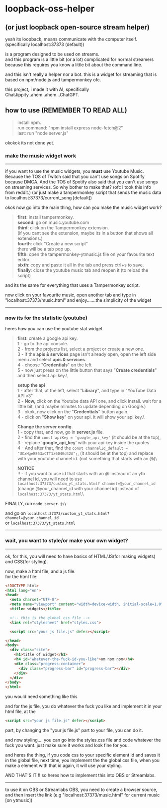 # loopback-oss-helper
## (or just loopback open-source stream helper)

yeah its loopback, means communicate with the computer itself. (specifically localhost:37373 (default))

is a program designed to be used on streams.\
and this program is a little bit (or a lot) complicated for normal streamers because this requires you know a little bit about the command line.

and this isn't really a helper nor a bot. this is a widget for streaming that is based on npm/node.js and tampermonkey ofc.

this project, i made it with AI, specifically ChatJippity..ahem..ahem...ChatGPT.

## how to use (REMEMBER TO READ ALL)
>install npm.\
>run command: "npm install express node-fetch@2"\
>last: run "node server.js"

okokok its not done yet.

### make the music widget work
___

if you want to use the music widgets, you __**must**__ use Youtube Music. Because the TOS of Twitch said that you can't use songs on Spotify because DMCA. And the TOS of Spotify also said that you can't use songs on streaming services. So why bother to make that? (ofc i took this info from reddit.) (or just make a tampermonkey script that sends the music data to localhost:37373/current_song [default])

okok now go into the main thing, how can you make the music widget work?

>**first**: install tampermonkey.\
>**second**: go on music.youtube.com\
>**third**: click on the Tampermonkey extension.\
>(if you cant see the extension, maybe its in a button that shows all extensions.)\
>**fourth**: click "Create a new script"\
>there will be a tab pop up.\
>**fifth**: open the tampermonkey-ytmusic.js file on your favourite text editor.\
>**sixth**: copy and paste it all in the tab and press ctrl+s to save.\
>**finally**: close the youtube music tab and reopen it (to reload the script)

and its the same for everything that uses a Tampermonkey script.

now click on your favourite music, open another tab and type in "localhost:37373/music.html" and enjoy.......the simplicity of the widget

___
### now its for the statistic (youtube)

heres how you can use the youtube stat widget.

>**first**: create a google api key.\
>1 - go to the api console.\
>2 - from the projects list, select a project or create a new one.\
>3 - if the **apis & services** page isn't already open, open the left side menu and select **apis & services**.\
>4 - choose "**Credentials**" on the left\
>5 - now just press on the little button that says "**Create credentials**" and then select api key.\
>
>**setup the api**\
>1 - after that, at the left, select "**Library**", and type in "YouTube Data API v3"\
>2 - **Now,** click on the Youtube data API one, and click Install. wait for a little bit, (and maybe minutes to update depending on Google.)\
>3 - okok, now click on the "**Credentials**" button again.\
>4 - click on "**Show key**" on your api. it will show your api key.\
>
>**Change the server config.**\
>1 - copy that, and now, go in **server.js** file.\
>2 - find the `const apiKey = 'google_api_key'` (it should be at the top),\
>3 - replace '**google_api_key**' with your api key inside the quotes\
>4 - And after that, find the `const channelId_default = "UCxHgeEE53xCTT1z604Gd42A";`, (it should be at the top) and replace with your youtube channel id. (not something that starts with an @)\
>
>**NOTICE**\
>!! - if you want to use id that starts with an @ instead of an ytb channel id, you will need to use `localhost:37373/custom_yt_stats.html? channel=@your_channel_id` (change @your_channel_id with your channel id) instead of `localhost:37373/yt_stats.html`\

FINALLY, run `node server.js`\

and go on `localhost:37373/custom_yt_stats.html? channel=@your_channel_id`\
 or `localhost:37373/yt_stats.html`
___
### wait, you want to style/or make your own widget?
___
ok, for this, you will need to have basics of HTML/JS(for making widgets) and CSS(for styling).

now, make a html file, and a js file.\
for the html file:
```html
<!DOCTYPE html>
<html lang="en">
<head>
  <meta charset="UTF-8">
  <meta name="viewport" content="width=device-width, initial-scale=1.0">
  <title> widgets</title>

  <!-- this is the global css file -->
  <link rel="stylesheet" href="styles.css">

  <script src="your js file.js" defer></script>

</head>
<body>
  <div class="site">
    <h1>title of widget</h1>
    <h4 id="whatever-the-fuck-id-you-like">om nom nom</h4>
    <div class="progress-container">
      <div class="progress-bar" id="progress-bar"></div>
    </div>
  </div>
</body>
</html>
```

you would need something like this

and for the js file, you do whatever the fuck you like and implement it in your html file, at the 
```html
<script src="your js file.js" defer></script>
```
part, by changing the "your js file.js" part to your file, you can do it.

and now styling.... you can go into the styles.css file and code whatever the fuck you want. just make sure it works and look fine for you.

and heres the thing, if you code css to your specific element id and saves it in the global file, next time, you implement the the global css file, when you make a element with that id again, it will use your styling.

AND THAT'S IT !! so heres how to implement this into OBS or Streamlabs.
___

to use it on OBS or Streamlabs OBS, you need to create a browser source, and then insert the link (e.g "localhost:37373/music.html" for current music [on ytmusic])
